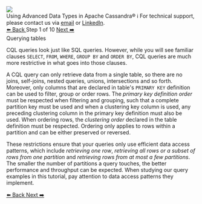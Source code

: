 <!-- TOP -->
<div class="top">
  <img src="https://datastax-academy.github.io/katapod-shared-assets/images/ds-academy-logo.svg" />
  <div class="scenario-title-section">
    <span class="scenario-title">Using Advanced Data Types in Apache Cassandra®</span>
    <span class="scenario-subtitle">ℹ️ For technical support, please contact us via <a href="mailto:aleksandr.volochnev@datastax.com">email</a> or <a href="https://dtsx.io/aleks">LinkedIn</a>.</span>
  </div>
</div>

<!-- NAVIGATION -->
<div id="navigation-top" class="navigation-top">
 <a href='command:katapod.loadPage?[{"step":"intro"}]' 
   class="btn btn-dark navigation-top-left">⬅️ Back
 </a>
<span class="step-count"> Step 1 of 10</span>
 <a href='command:katapod.loadPage?[{"step":"step2-astra"}]' 
    class="btn btn-dark navigation-top-right">Next ➡️
  </a>
</div>

<!-- CONTENT -->

<div class="step-title">Querying tables</div>

CQL queries look just like SQL queries. However, while you will see familiar clauses `SELECT`, `FROM`, `WHERE`, `GROUP BY` 
and `ORDER BY`, CQL queries are much more restrictive in what goes into those clauses. 

A CQL query can only retrieve data from a single table, so there are no joins, self-joins, nested queries, unions, intersections and so forth. 
Moreover, only columns that are declared in table's `PRIMARY KEY` definition can be used to filter, group or order rows. 
The *primary key definition order* must be respected when filtering and grouping, such that a complete partition key must be used and 
when a clustering key column is used, any preceding clustering column in the primary key definition must also be used. 
When ordering rows, the *clustering order* declared in the table definition must be respected. Ordering only applies to rows within a partition and can be either preserved or reversed.

These restrictions ensure that your queries only use efficient data access patterns, which include *retrieving one row*, 
*retrieving all rows or a subset of rows from one partition* and *retrieving rows from at most a few partitions*. 
The smaller the number of partitions a query touches, the better performance and throughput can be expected. When studying 
our query examples in this tutorial, pay attention to data access patterns they implement.

<!-- NAVIGATION -->
<div id="navigation-bottom" class="navigation-bottom">
 <a href='command:katapod.loadPage?[{"step":"intro"}]'
   class="btn btn-dark navigation-bottom-left">⬅️ Back
 </a>
 <a href='command:katapod.loadPage?[{"step":"step2-astra"}]'
    class="btn btn-dark navigation-bottom-right">Next ➡️
  </a>
</div>


